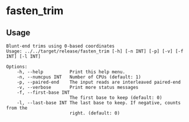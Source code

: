 # fasten_trim

## Usage


    Blunt-end trims using 0-based coordinates
    Usage: ../../target/release/fasten_trim [-h] [-n INT] [-p] [-v] [-f INT] [-l INT]
    
    Options:
        -h, --help          Print this help menu.
        -n, --numcpus INT   Number of CPUs (default: 1)
        -p, --paired-end    The input reads are interleaved paired-end
        -v, --verbose       Print more status messages
        -f, --first-base INT
                            The first base to keep (default: 0)
        -l, --last-base INT The last base to keep. If negative, counts from the
                            right. (default: 0)
    
